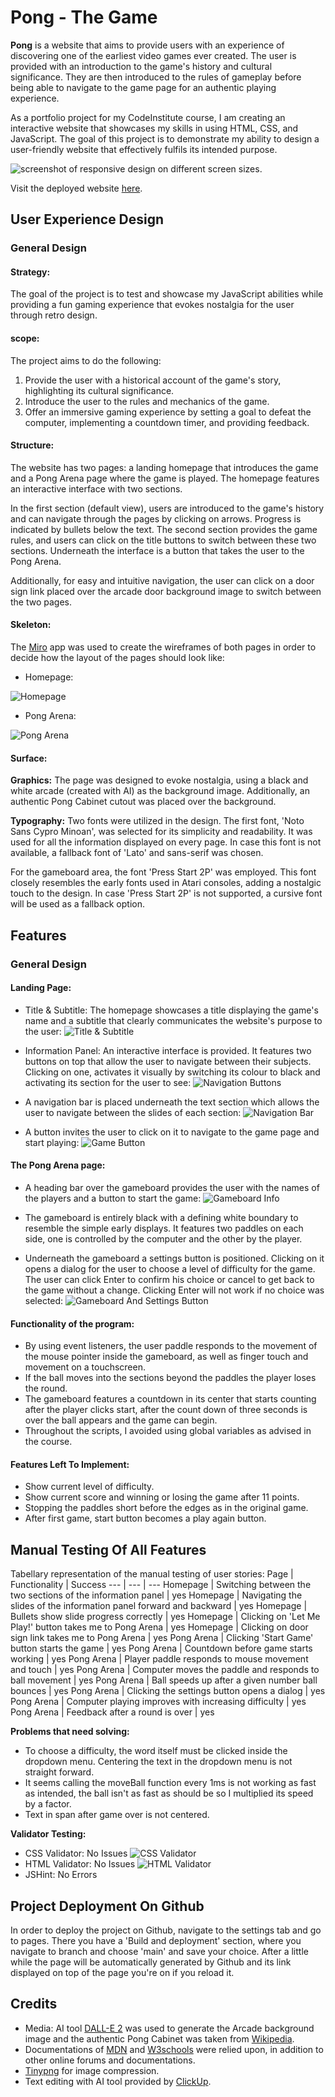 # Pong - The Game
**Pong** is a website that aims to provide users with an experience of discovering one of the earliest video games ever created. The user is provided with an introduction to the game's history and cultural significance. They are then introduced to the rules of gameplay before being able to navigate to the game page for an authentic playing experience.

As a portfolio project for my CodeInstitute course, I am creating an interactive website that showcases my skills in using HTML, CSS, and JavaScript. The goal of this project is to demonstrate my ability to design a user-friendly website that effectively fulfils its intended purpose.

![screenshot of responsive design on different screen sizes.](/assets/images/readme/amIResponsive.png)

Visit the deployed website [here](https://id10tothe9.github.io/ci-portfolio2-pong).

## User Experience Design
### General Design
#### Strategy: 
The goal of the project is to test and showcase my JavaScript abilities while providing a fun gaming experience that evokes nostalgia for the user through retro design.
#### scope:
The project aims to do the following:
1. Provide the user with a historical account of the game's story, highlighting its cultural significance.
2. Introduce the user to the rules and mechanics of the game.
3. Offer an immersive gaming experience by setting a goal to defeat the computer, implementing a countdown timer, and providing feedback.

#### Structure: 
The website has two pages: a landing homepage that introduces the game and a Pong Arena page where the game is played. The homepage features an interactive interface with two sections.

In the first section (default view), users are introduced to the game's history and can navigate through the pages by clicking on arrows. Progress is indicated by bullets below the text. The second section provides the game rules, and users can click on the title buttons to switch between these two sections. Underneath the interface is a button that takes the user to the Pong Arena.

Additionally, for easy and intuitive navigation, the user can click on a door sign link placed over the arcade door background image to switch between the two pages.

#### Skeleton:
The <a href="https://www.miro.com" target="_blank">Miro</a> app was used to create the wireframes of both pages in order to decide how the layout of the pages should look like:

- Homepage:

![Homepage](/assets/images/readme/wireframes/homepage.jpg)

- Pong Arena:

![Pong Arena](/assets/images/readme/wireframes/pongArena.jpg)

#### Surface:
**Graphics:**
The page was designed to evoke nostalgia, using a black and white arcade (created with AI) as the background image. Additionally, an authentic Pong Cabinet cutout was placed over the background.

**Typography:**
Two fonts were utilized in the design. The first font, 'Noto Sans Cypro Minoan', was selected for its simplicity and readability. It was used for all the information displayed on every page. In case this font is not available, a fallback font of 'Lato' and sans-serif was chosen. 

For the gameboard area, the font 'Press Start 2P' was employed. This font closely resembles the early fonts used in Atari consoles, adding a nostalgic touch to the design. In case 'Press Start 2P' is not supported, a cursive font will be used as a fallback option.

## Features
### General Design
#### Landing Page:
- Title & Subtitle:
The homepage showcases a title displaying the game's name and a subtitle that clearly communicates the website's purpose to the user:
![Title & Subtitle](/assets/images/screenshots/titleAndSubtitle.png)

- Information Panel:
An interactive interface is provided. It features two buttons on top that allow the user to navigate between their subjects. Clicking on one, activates it visually by switching its colour to black and activating its section for the user to see:
![Navigation Buttons](/assets/images/screenshots/topButtons.png)

- A navigation bar is placed underneath the text section which allows the user to navigate between the slides of each section:
![Navigation Bar](/assets/images/screenshots/nav.png)

- A button invites the user to click on it to navigate to the game page and start playing:
![Game Button](/assets/images/screenshots/playButton.png)

#### The Pong Arena page:
- A heading bar over the gameboard provides the user with the names of the players and a button to start the game:
![Gameboard Info](/assets/images/screenshots/gameboardNav.png)

- The gameboard is entirely black with a defining white boundary to resemble the simple early displays. It features two paddles on each side, one is controlled by the computer and the other by the player.

- Underneath the gameboard a settings button is positioned. Clicking on it opens a dialog for the user to choose a level of difficulty for the game. The user can click Enter to confirm his choice or cancel to get back to the game without a change.  Clicking Enter will not work if no choice was selected:
![Gameboard And Settings Button](/assets/images/screenshots/gameboard.png)

#### Functionality of the program:
- By using event listeners, the user paddle responds to the movement of the mouse pointer inside the gameboard, as well as finger touch and movement on a touchscreen.
- If the ball moves into the sections beyond the paddles the player loses the round.
- The gameboard features a countdown in its center that starts counting after the player clicks start, after the count down of three seconds is over the ball appears and the game can begin.
- Throughout the scripts, I avoided using global variables as advised in the course.

#### Features Left To Implement:
- Show current level of difficulty.
- Show current score and winning or losing the game after 11 points.
- Stopping the paddles short before the edges as in the original game.
- After first game, start button becomes a play again button.


## Manual Testing Of All Features
Tabellary representation of the manual testing of user stories:
Page | Functionality | Success
--- | --- | ---
Homepage | Switching between the two sections of the information panel | yes
Homepage | Navigating the slides of the information panel forward and backward | yes
Homepage | Bullets show slide progress correctly | yes
Homepage | Clicking on 'Let Me Play!' button takes me to Pong Arena | yes
Homepage | Clicking on door sign link takes me to Pong Arena | yes
Pong Arena | Clicking 'Start Game' button starts the game | yes
Pong Arena | Countdown before game starts working | yes
Pong Arena | Player paddle responds to mouse movement and touch | yes
Pong Arena | Computer moves the paddle and responds to ball movement | yes
Pong Arena | Ball speeds up after a given number ball bounces | yes
Pong Arena | Clicking the settings button opens a dialog | yes
Pong Arena | Computer playing improves with increasing difficulty | yes
Pong Arena | Feedback after a round is over | yes

**Problems that need solving:**
- To choose a difficulty, the word itself must be clicked inside the dropdown menu. Centering the text in the dropdown menu is not straight forward.
- It seems calling the moveBall function every 1ms is not working as fast as intended, the ball isn't as fast as should be so I multiplied its speed by a factor.
- Text in span after game over is not centered.

**Validator Testing:**
- CSS Validator: No Issues
![CSS Validator](/assets/images/validator/cssValidation.png)
- HTML Validator: No Issues
![HTML Validator](/assets/images/validator/htmlValidation.png)
- JSHint: No Errors

## Project Deployment On Github
In order to deploy the project on Github, navigate to the settings tab and go to pages. There you have a 'Build and deployment' section, where you navigate to branch and choose 'main' and save your choice. After a little while the page will be automatically generated by Github and its link displayed on top of the page you're on if you reload it.

## Credits
- Media: AI tool <a href="https://openai.com/dall-e-2" target="_blank">DALL-E 2</a> was used to generate the Arcade background image and the authentic Pong Cabinet was taken from <a href="https://en.wikipedia.org/wiki/Pong" target="_blank">Wikipedia</a>.
- Documentations of <a href="https://developer.mozilla.org/en-US/docs" target="_blank">MDN</a> and <a href="https://www.w3schools.com/" target="_blank">W3schools</a> were relied upon, in addition to other online forums and documentations.
- <a href="https://tinypng.com/" target="_blank">Tinypng</a> for image compression.
- Text editing with AI tool provided by <a href="www.clickup.com" target="_blank">ClickUp</a>.
